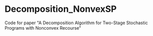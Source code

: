 # Decomposition_NonvexSP
Code for paper "A Decomposition Algorithm for Two-Stage Stochastic Programs with Nonconvex Recourse"
